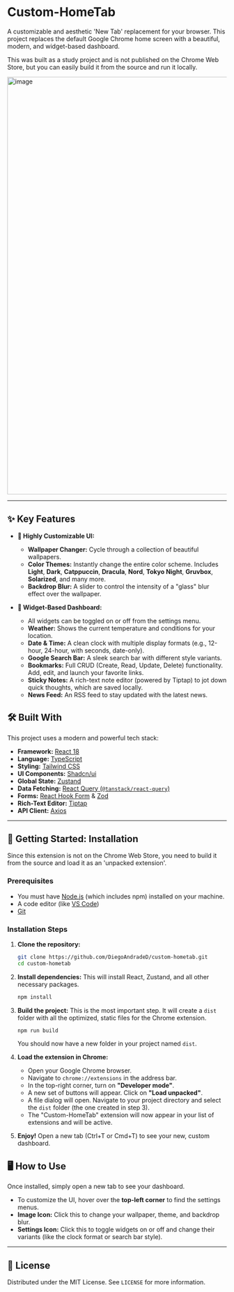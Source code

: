 # Custom-HomeTab

A customizable and aesthetic 'New Tab' replacement for your browser. This project replaces the default Google Chrome home screen with a beautiful, modern, and widget-based dashboard.

This was built as a study project and is not published on the Chrome Web Store, but you can easily build it from the source and run it locally.

<img width="1917" height="959" alt="image" src="https://github.com/user-attachments/assets/9be59475-20cd-4d83-9ab2-ac3a07daa527" />

---

## ✨ Key Features

* **🎨 Highly Customizable UI:**
    * **Wallpaper Changer:** Cycle through a collection of beautiful wallpapers.
    * **Color Themes:** Instantly change the entire color scheme. Includes **Light**, **Dark**, **Catppuccin**, **Dracula**, **Nord**, **Tokyo Night**, **Gruvbox**, **Solarized**, and many more.
    * **Backdrop Blur:** A slider to control the intensity of a "glass" blur effect over the wallpaper.

* **🧩 Widget-Based Dashboard:**
    * All widgets can be toggled on or off from the settings menu.
    * **Weather:** Shows the current temperature and conditions for your location.
    * **Date & Time:** A clean clock with multiple display formats (e.g., 12-hour, 24-hour, with seconds, date-only).
    * **Google Search Bar:** A sleek search bar with different style variants.
    * **Bookmarks:** Full CRUD (Create, Read, Update, Delete) functionality. Add, edit, and launch your favorite links.
    * **Sticky Notes:** A rich-text note editor (powered by Tiptap) to jot down quick thoughts, which are saved locally.
    * **News Feed:** An RSS feed to stay updated with the latest news.

## 🛠️ Built With

This project uses a modern and powerful tech stack:

* **Framework:** [React 18](https://reactjs.org/)
* **Language:** [TypeScript](https://www.typescriptlang.org/)
* **Styling:** [Tailwind CSS](https://tailwindcss.com/)
* **UI Components:** [Shadcn/ui](https://ui.shadcn.com/)
* **Global State:** [Zustand](https://github.com/pmndrs/zustand)
* **Data Fetching:** [React Query (`@tanstack/react-query`)](https://tanstack.com/query/latest)
* **Forms:** [React Hook Form](https://react-hook-form.com/) & [Zod](https://zod.dev/)
* **Rich-Text Editor:** [Tiptap](https://tiptap.dev/)
* **API Client:** [Axios](https://axios-http.com/)

---

## 🚀 Getting Started: Installation

Since this extension is not on the Chrome Web Store, you need to build it from the source and load it as an 'unpacked extension'.

### Prerequisites

* You must have [Node.js](https://nodejs.org/) (which includes npm) installed on your machine.
* A code editor (like [VS Code](https://code.visualstudio.com/))
* [Git](https://git-scm.com/)

### Installation Steps

1.  **Clone the repository:**
    ```sh
    git clone https://github.com/DiegoAndradeD/custom-hometab.git
    cd custom-hometab
    ```

2.  **Install dependencies:**
    This will install React, Zustand, and all other necessary packages.
    ```sh
    npm install
    ```

3.  **Build the project:**
    This is the most important step. It will create a `dist` folder with all the optimized, static files for the Chrome extension.
    ```sh
    npm run build
    ```
    You should now have a new folder in your project named `dist`.

4.  **Load the extension in Chrome:**
    * Open your Google Chrome browser.
    * Navigate to `chrome://extensions` in the address bar.
    * In the top-right corner, turn on **"Developer mode"**.
    * A new set of buttons will appear. Click on **"Load unpacked"**.
    * A file dialog will open. Navigate to your project directory and select the `dist` folder (the one created in step 3).
    * The "Custom-HomeTab" extension will now appear in your list of extensions and will be active.

5.  **Enjoy!**
    Open a new tab (Ctrl+T or Cmd+T) to see your new, custom dashboard.

## 🖥️ How to Use

Once installed, simply open a new tab to see your dashboard.

* To customize the UI, hover over the **top-left corner** to find the settings menus.
* **Image Icon:** Click this to change your wallpaper, theme, and backdrop blur.
* **Settings Icon:** Click this to toggle widgets on or off and change their variants (like the clock format or search bar style).

---

## 📜 License

Distributed under the MIT License. See `LICENSE` for more information.
